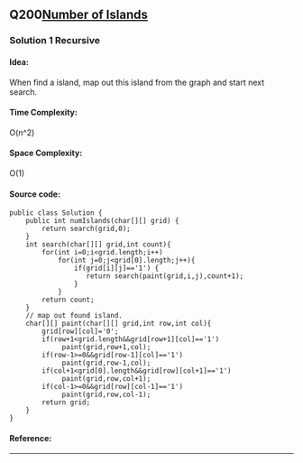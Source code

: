 ## Q200[Number of Islands](https://leetcode.com/problems/number-of-islands/) 

### Solution 1 Recursive
#### Idea:
When find a island, map out this island from the graph and start next search.
#### Time Complexity: 
O(n^2)
#### Space Complexity:
O(1)
#### Source code:
```
public class Solution {
    public int numIslands(char[][] grid) {
        return search(grid,0);
    }
    int search(char[][] grid,int count){
        for(int i=0;i<grid.length;i++)
            for(int j=0;j<grid[0].length;j++){
                if(grid[i][j]=='1') {
                   return search(paint(grid,i,j),count+1);
                }
            }
        return count;
    }
    // map out found island.
    char[][] paint(char[][] grid,int row,int col){
        grid[row][col]='0';
        if(row+1<grid.length&&grid[row+1][col]=='1')
			 paint(grid,row+1,col);
		if(row-1>=0&&grid[row-1][col]=='1')
			 paint(grid,row-1,col);
		if(col+1<grid[0].length&&grid[row][col+1]=='1')
			 paint(grid,row,col+1);
		if(col-1>=0&&grid[row][col-1]=='1')
			 paint(grid,row,col-1);
		return grid;
    } 
}
```
#### Reference:
---

